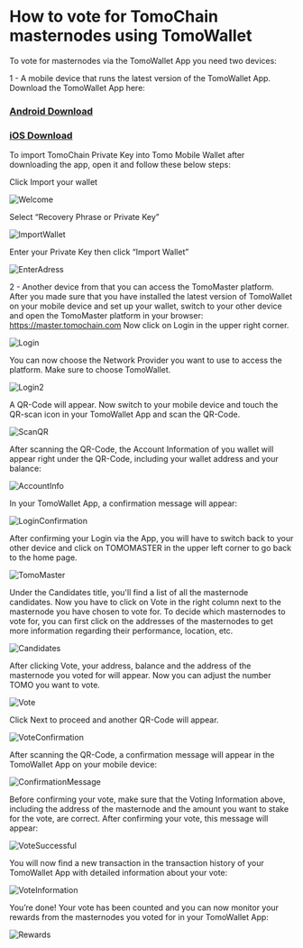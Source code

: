 # How to vote for TomoChain masternodes using TomoWallet

To vote for masternodes via the TomoWallet App you need two devices:

1 - A mobile device that runs the latest version of the TomoWallet App.
Download the TomoWallet App here:

### [Android Download](https://play.google.com/store/apps/details?id=com.tomochain.wallet)
### [iOS Download](https://itunes.apple.com/us/app/tomo-wallet/id1436476145?mt=8)

To import TomoChain Private Key into Tomo Mobile Wallet after downloading the app, open it and follow these below steps:

Click Import your wallet

![Welcome](/assets/walletwelcome.png)

Select “Recovery Phrase or Private Key”

![ImportWallet](/assets/importwallet.png)

Enter your Private Key then click “Import Wallet”

![EnterAdress](/assets/enteraddress.png)

2 - Another device from that you can access the TomoMaster platform.
After you made sure that you have installed the latest version of TomoWallet on your mobile device and set up your wallet, switch to your other device and open the TomoMaster platform in your browser: https://master.tomochain.com
Now click on Login in the upper right corner.

![Login](/assets/login.jpeg)

You can now choose the Network Provider you want to use to access the platform. Make sure to choose TomoWallet.

![Login2](/assets/login2.jpeg)

A QR-Code will appear. 
Now switch to your mobile device and touch the QR-scan icon in your TomoWallet App and scan the QR-Code.

![ScanQR](/assets/scanqr.jpeg)

After scanning the QR-Code, the Account Information of you wallet will appear right under the QR-Code, including your wallet address and your balance:

![AccountInfo](/assets/accountinfo.png)

In your TomoWallet App, a confirmation message will appear:

![LoginConfirmation](/assets/loginconfirmation.jpeg)

After confirming your Login via the App, you will have to switch back to your other device and click on TOMOMASTER in the upper left corner to go back to the home page.

![TomoMaster](/assets/tomomaster.jpeg)

Under the Candidates title, you'll find a list of all the masternode candidates. Now you have to click on Vote in the right column next to the masternode you have chosen to vote for. To decide which masternodes to vote for, you can first click on the addresses of the masternodes to get more information regarding their performance, location, etc.

![Candidates](/assets/candidates.png)

After clicking Vote, your address, balance and the address of the masternode you voted for will appear. Now you can adjust the number TOMO you want to vote.

![Vote](/assets/vote.png)

Click Next to proceed and another QR-Code will appear.

![VoteConfirmation](/assets/voteconfirmation.png)

After scanning the QR-Code, a confirmation message will appear in the TomoWallet App on your mobile device:

![ConfirmationMessage](/assets/confirmationmessage.jpeg)

Before confirming your vote, make sure that the Voting Information above, including the address of the masternode and the amount you want to stake for the vote, are correct.
After confirming your vote, this message will appear:

![VoteSuccessful](/assets/votesuccessful.jpeg)

You will now find a new transaction in the transaction history of your TomoWallet App with detailed information about your vote:

![VoteInformation](/assets/voteinformation.jpeg)

You’re done! Your vote has been counted and you can now monitor your rewards from the masternodes you voted for in your TomoWallet App:

![Rewards](/assets/Rewards.png)

